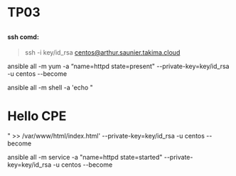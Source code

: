 # TP03

##

#### ssh comd:
>ssh -i key/id_rsa centos@arthur.saunier.takima.cloud

ansible all -m yum -a “name=httpd state=present" --private-key=key/id_rsa -u centos --become

ansible all -m shell -a 'echo "<html><h1>Hello CPE</h1></html>" >> /var/www/html/index.html' --private-key=key/id_rsa -u centos --become

ansible all -m service -a "name=httpd state=started" --private-key=key/id_rsa -u centos --become